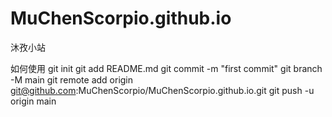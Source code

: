 # MuChenScorpio.github.io
沐孜小站

如何使用
git init
git add README.md
git commit -m "first commit"
git branch -M main
git remote add origin git@github.com:MuChenScorpio/MuChenScorpio.github.io.git
git push -u origin main
